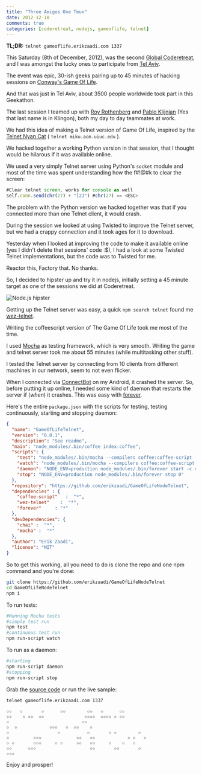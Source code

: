 ```yaml
---
title: "Three Amigos One Tmux"
date: 2012-12-10
comments: true
categories: [coderetreat, nodejs, gameoflife, telnet]
---
```


**TL;DR:** `telnet gameoflife.erikzaadi.com 1337`

This Saturday (8th of December, 2012), was the second [Global Coderetreat](http://globalday.coderetreat.org/), and I was amongst the lucky ones to participate from [Tel Aviv](http://coderetreat.co.il).

The event was epic, 30-ish geeks pairing up to 45 minutes of hacking sessions on [Conway's Game Of Life](http://en.wikipedia.org/wiki/Conway's_Game_of_Life).

And that was just in Tel Aviv, about 3500 people worldwide took part in this Geekathon.

The last session I teamed up with [Roy Rothenberg](http://www.royr.net/) and [Pablo Klijnjan](https://twitter.com/pabloklijnjan) (Yes that last name is in Klingon), both my day to day teammates at work.

We had this idea of making a Telnet version of Game Of Life, inspired by the [Telnet Nyan Cat](http://miku.acm.uiuc.edu) ( `telnet miku.acm.uiuc.edu` ).

We hacked together a working Python version in that session, that I thought would be hilarous if it was available online.

We used a very simply Telnet server using Python's `socket` module and most of the time was spent understanding how the f#!@#k to clear the screen:

```javascript
#Clear telnet screen, works for console as well
self.conn.send(chr(27) + "[2J") #chr(27) == <ESC>
```

The problem with the Python version we hacked together was that if you connected more than one Telnet client, it would crash.

During the session we looked at using Twisted to improve the Telnet server, but we had a crappy connection and it took ages for it to download.

Yesterday when I looked at improving the code to make it available online (yes I didn't delete that sessions' code :$), I had a look at some Twisted Telnet implementations, but the code was to Twisted for me. 

Reactor this, Factory that. No thanks.

So, I decided to hipster up and try it in nodejs, initially setting a 45 minute target as one of the sessions we did at Coderetreat.

![Node.js hipster](/images/nodejshipster.jpg)

Getting up the Telnet server was easy, a quick `npm search telnet` found me [wez-telnet](https://github.com/wez/telnetjs).

Writing the coffeescript version of The Game Of Life took me most of the time.

I used [Mocha](http://visionmedia.github.com/mocha/) as testing framework, which is very smooth.
Writing the game and telnet server took me about 55 minutes (while multitasking other stuff).

I tested the Telnet server by connecting from 10 clients from different machines in our network, seem to not even flicker.

When I connected via [ConnectBot](https://play.google.com/store/apps/details?id=org.connectbot&hl=en) on my Android, it crashed the server.
So, before putting it up online, I needed some kind of daemon that restarts the server if (*when*) it crashes.
This was easy with [forever](https://github.com/nodejitsu/forever).

Here's the entire `package.json` with the scripts for testing, testing continuously, starting and stopping daemon:

```json
{
  "name": "GameOfLifeTelnet",
  "version": "0.0.1",
  "description": "See readme",
  "main": "node_modules/.bin/coffee index.coffee",
  "scripts": {
    "test": "node_modules/.bin/mocha --compilers coffee:coffee-script -R spec tests",
    "watch": "node_modules/.bin/mocha --compilers coffee:coffee-script -w -R min tests",
    "daemon": "NODE_ENV=production node_modules/.bin/forever start -c node_modules/.bin/coffee index.coffee",
    "stop": "NODE_ENV=production node_modules/.bin/forever stop 0"
  },
  "repository": "https://github.com/erikzaadi/GameOfLifeNodeTelnet",
  "dependencies" : {
    "coffee-script"   :  "*",
    "wez-telnet"    :  "*",
    "forever"     : "*"
  },
  "devDependencies": {
    "chai" :  "*",
    "mocha" :  "*"
  },
  "author": "Erik Zaadi",
  "license": "MIT"
}
```

So to get this working, all you need to do is clone the repo and one npm command and you're done:

```bash
git clone https://github.com/erikzaadi/GameOfLifeNodeTelnet
cd GameOfLifeNodeTelnet
npm i
```

To run tests:

```bash
#Running Mocha tests
#simple test run
npm test
#continuous test run
npm run-script watch
```

To run as a daemon:

```bash
#starting
npm run-script daemon
#stopping
npm run-script stop
```

Grab the [source code](https://github.com/erikzaadi/GameOfLifeNodeTelnet) or run the live sample:

```bash
telnet gameoflife.erikzaadi.com 1337
```

```stars
✩✩   ✩       ✩      ✩✩        ✩✩   ✩      ✩✩
✩✩    ✩ ✩✩  ✩✩               ✩✩✩✩  ✩✩✩✩ ✩ ✩✩
✩                           ✩✩
✩  ✩            ✩✩✩   ✩  ✩✩    ✩
✩                  ✩          ✩       ✩ ✩        ✩
✩         ✩✩✩             ✩✩   ✩✩            ✩ ✩   ✩
✩ ✩       ✩✩✩     ✩ ✩     ✩✩   ✩✩     ✩    ✩   ✩
✩✩      ✩✩✩                    ✩✩       ✩✩       ✩
✩✩✩
```

Enjoy and prosper!
